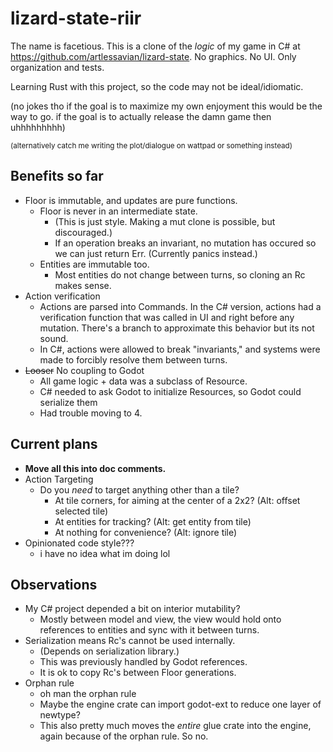 # lizard-state-riir
The name is facetious. This is a clone of the *logic* of my game in C# at https://github.com/artlessavian/lizard-state.
No graphics. No UI. Only organization and tests.

Learning Rust with this project, so the code may not be ideal/idiomatic.

(no jokes tho if the goal is to maximize my own enjoyment this would be the way to go. if the goal is to actually release the damn game then uhhhhhhhhh)

<small> (alternatively catch me writing the plot/dialogue on wattpad or something instead) </small>

## Benefits so far
* Floor is immutable, and updates are pure functions.
    * Floor is never in an intermediate state.
        * (This is just style. Making a mut clone is possible, but discouraged.)
        * If an operation breaks an invariant, no mutation has occured so we can just return Err. (Currently panics instead.)
    * Entities are immutable too.
        * Most entities do not change between turns, so cloning an Rc makes sense.
* Action verification
    * Actions are parsed into Commands. In the C# version, actions had a verification function that was called in UI and right before any mutation. There's a branch to approximate this behavior but its not sound.
    * In C#, actions were allowed to break "invariants," and systems were made to forcibly resolve them between turns.
* ~~Looser~~ No coupling to Godot
    * All game logic + data was a subclass of Resource.
    * C# needed to ask Godot to initialize Resources, so Godot could serialize them
    * Had trouble moving to 4.

## Current plans
* **Move all this into doc comments.**
* Action Targeting
    * Do you *need* to target anything other than a tile?
        * At tile corners, for aiming at the center of a 2x2? (Alt: offset selected tile)
        * At entities for tracking? (Alt: get entity from tile)
        * At nothing for convenience? (Alt: ignore tile)
* Opinionated code style???
    * i have no idea what im doing lol

## Observations
* My C# project depended a bit on interior mutability?
    * Mostly between model and view, the view would hold onto references to entities and sync with it between turns.
* Serialization means Rc's cannot be used internally.
    * (Depends on serialization library.)
    * This was previously handled by Godot references.
    * It is ok to copy Rc's between Floor generations.
* Orphan rule
    * oh man the orphan rule
    * Maybe the engine crate can import godot-ext to reduce one layer of newtype?
    * This also pretty much moves the *entire* glue crate into the engine, again because of the orphan rule. So no.